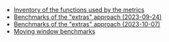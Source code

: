 - [Inventory of the functions used by the metrics](01-inventory.html)
- [Benchmarks of the "extras" approach (2023-09-24)](03-benchmarks.html)
- [Benchmarks of the "extras" approach (2023-10-07)](05-benchmarks3.html)
- [Moving window benchmarks](06-window-benchmarks.html)
